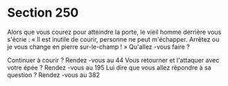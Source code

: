 # Section 250

Alors que vous courez pour atteindre la porte, le vieil homme derrière vous s'écrie  : « Il
est inutile de courir, personne ne peut m'échapper. Arrêtez ou je vous change en pierre
sur-le-champ  ! » Qu'allez -vous faire  ?

Continuer à courir  ?       Rendez -vous au 44
Vous retourner et l'attaquer avec votre épée  ?   Rendez -vous au 195
Lui dire que vous allez répondre à sa question  ?   Rendez -vous au 382